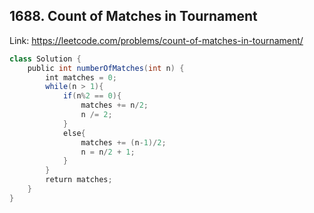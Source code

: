## 1688. Count of Matches in Tournament
Link: https://leetcode.com/problems/count-of-matches-in-tournament/

```java
class Solution {
    public int numberOfMatches(int n) {
        int matches = 0;
        while(n > 1){
            if(n%2 == 0){
                matches += n/2;
                n /= 2;
            }
            else{
                matches += (n-1)/2;
                n = n/2 + 1;
            }
        }
        return matches;
    }
}
```
